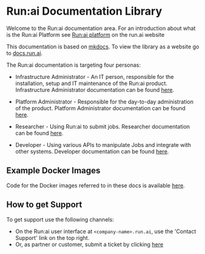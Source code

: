 # Run:ai Documentation Library

Welcome to the Run:ai documentation area. For an introduction about what is the Run:ai Platform see [Run:ai platform](https://www.run.ai/platform/) on the run.ai website

This documentation is based on [mkdocs](https://www.mkdocs.org/). To view the library as a website go to [docs.run.ai](https://docs.run.ai). 


The Run:ai documentation is targeting four personas:

* Infrastructure Administrator - An IT person, responsible for the installation, setup and IT maintenance of the Run:ai product. Infrastructure Administrator documentation can be found [here](docs/admin/overview-administrator.md).

* Platform Administrator - Responsible for the day-to-day administration of the product. Platform Administrator documentation can be found [here](docs/admin/overview-administrator.md).

* Researcher - Using Run:ai to submit jobs. Researcher documentation can be found [here](docs/Researcher/overview-researcher.md).

* Developer - Using various APIs to manipulate Jobs and integrate with other systems. Developer documentation can be found [here](docs/developer/overview-developer.md).

## Example Docker Images

Code for the Docker images referred to in these docs is available [here](https://github.com/run-ai/docs/tree/master/quickstart).


## How to get Support

To get support use the following channels:

* On the Run:ai user interface at `<company-name>.run.ai`, use the 'Contact Support' link on the top right.
* Or, as partner or customer, submit a ticket by clicking [here](https://runai.secure.force.com/casesupport/CreateCaseForm)


